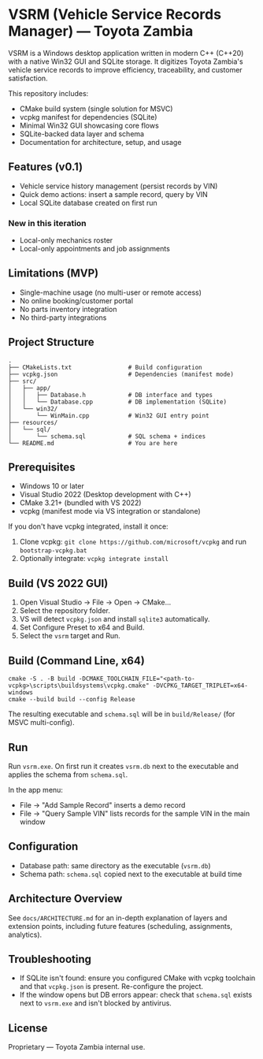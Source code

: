# VSRM (Vehicle Service Records Manager) — Toyota Zambia

VSRM is a Windows desktop application written in modern C++ (C++20) with a native Win32 GUI and SQLite storage. It digitizes Toyota Zambia's vehicle service records to improve efficiency, traceability, and customer satisfaction.

This repository includes:
- CMake build system (single solution for MSVC)
- vcpkg manifest for dependencies (SQLite)
- Minimal Win32 GUI showcasing core flows
- SQLite-backed data layer and schema
- Documentation for architecture, setup, and usage

## Features (v0.1)
- Vehicle service history management (persist records by VIN)
- Quick demo actions: insert a sample record, query by VIN
- Local SQLite database created on first run

### New in this iteration
- Local-only mechanics roster
- Local-only appointments and job assignments

## Limitations (MVP)
- Single-machine usage (no multi-user or remote access)
- No online booking/customer portal
- No parts inventory integration
- No third-party integrations

## Project Structure
```
.
├── CMakeLists.txt                # Build configuration
├── vcpkg.json                    # Dependencies (manifest mode)
├── src/
│   ├── app/
│   │   ├── Database.h            # DB interface and types
│   │   └── Database.cpp          # DB implementation (SQLite)
│   └── win32/
│       └── WinMain.cpp           # Win32 GUI entry point
├── resources/
│   └── sql/
│       └── schema.sql            # SQL schema + indices
└── README.md                     # You are here
```

## Prerequisites
- Windows 10 or later
- Visual Studio 2022 (Desktop development with C++)
- CMake 3.21+ (bundled with VS 2022)
- vcpkg (manifest mode via VS integration or standalone)

If you don't have vcpkg integrated, install it once:
1. Clone vcpkg: `git clone https://github.com/microsoft/vcpkg` and run `bootstrap-vcpkg.bat`
2. Optionally integrate: `vcpkg integrate install`

## Build (VS 2022 GUI)
1. Open Visual Studio → File → Open → CMake...
2. Select the repository folder.
3. VS will detect `vcpkg.json` and install `sqlite3` automatically.
4. Set Configure Preset to x64 and Build.
5. Select the `vsrm` target and Run.

## Build (Command Line, x64)
```
cmake -S . -B build -DCMAKE_TOOLCHAIN_FILE="<path-to-vcpkg>\scripts\buildsystems\vcpkg.cmake" -DVCPKG_TARGET_TRIPLET=x64-windows
cmake --build build --config Release
```

The resulting executable and `schema.sql` will be in `build/Release/` (for MSVC multi-config).

## Run
Run `vsrm.exe`. On first run it creates `vsrm.db` next to the executable and applies the schema from `schema.sql`.

In the app menu:
- File → "Add Sample Record" inserts a demo record
- File → "Query Sample VIN" lists records for the sample VIN in the main window

## Configuration
- Database path: same directory as the executable (`vsrm.db`)
- Schema path: `schema.sql` copied next to the executable at build time

## Architecture Overview
See `docs/ARCHITECTURE.md` for an in-depth explanation of layers and extension points, including future features (scheduling, assignments, analytics).

## Troubleshooting
- If SQLite isn't found: ensure you configured CMake with vcpkg toolchain and that `vcpkg.json` is present. Re-configure the project.
- If the window opens but DB errors appear: check that `schema.sql` exists next to `vsrm.exe` and isn't blocked by antivirus.

## License
Proprietary — Toyota Zambia internal use.


